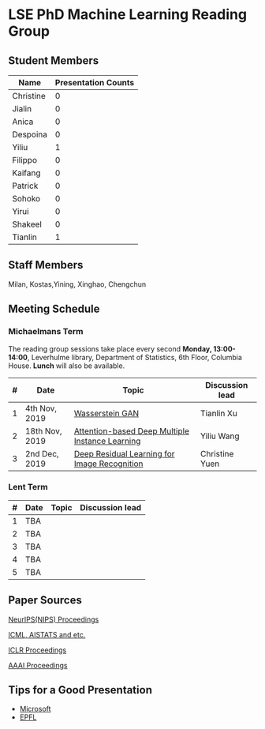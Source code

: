 # LSE PhD Machine Learning Reading Group

## Student Members

| Name | Presentation Counts |
|------|---------------------|
| Christine | 0 |
| Jialin | 0 |
| Anica | 0 |
|Despoina| 0 |
|Yiliu| 1 |
|Filippo| 0 |
|Kaifang| 0 |
|Patrick| 0 |
|Sohoko| 0 |
|Yirui| 0 |
|Shakeel| 0 |
|Tianlin| 1 |

## Staff Members
Milan, Kostas,Yining, Xinghao, Chengchun

## Meeting Schedule

### Michaelmans Term

The reading group sessions take place every second **Monday, 13:00-14:00**, Leverhulme library, Department of Statistics, 6th Floor, Columbia House. **Lunch** will also be available.

| # | Date                      | Topic                                                             | Discussion lead |
|---|---------------------------|-------------------------------------------------------------------|-----------------|
| 1 | 4th Nov, 2019         |  [Wasserstein GAN](https://arxiv.org/pdf/1701.07875.pdf) | Tianlin Xu |
| 2 | 18th Nov, 2019        |  [Attention-based Deep Multiple Instance Learning](https://arxiv.org/pdf/1802.04712.pdf)  | Yiliu Wang |
| 3 |  2nd Dec, 2019    |[Deep Residual Learning for Image Recognition](https://arxiv.org/pdf/1512.03385.pdf)|  Christine Yuen |


### Lent Term


| # | Date                      | Topic                                                             | Discussion lead |
|---|---------------------------|-------------------------------------------------------------------|-----------------|
| 1 | TBA         |   |   |
| 2 | TBA       |   |  |
| 3 |  TBA   |   |     |
| 4 | TBA      |    |         |
| 5 | TBA       |     |        |


## Paper Sources

[NeurIPS(NIPS) Proceedings](https://papers.nips.cc/)


[ICML, AISTATS and etc.](http://proceedings.mlr.press/)


[ICLR Proceedings](https://dblp1.uni-trier.de/db/conf/iclr/)


[AAAI Proceedings](https://www.aaai.org/Press/Proceedings/proceedings.php)

## Tips for a Good Presentation

* [Microsoft](https://www.microsoft.com/en-us/research/academic-program/give-great-research-talk/)
* [EPFL](http://ica1www.epfl.ch/PS_files/paper.htm)

 
